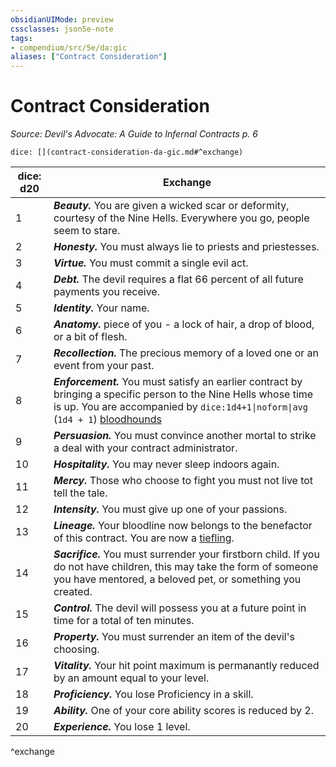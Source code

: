 ```yaml
---
obsidianUIMode: preview
cssclasses: json5e-note
tags:
- compendium/src/5e/da:gic
aliases: ["Contract Consideration"]
---
```

# Contract Consideration
*Source: Devil's Advocate: A Guide to Infernal Contracts p. 6* 

`dice: [](contract-consideration-da-gic.md#^exchange)`

| dice: d20 | Exchange |
|-----------|----------|
| 1 | ***Beauty.*** You are given a wicked scar or deformity, courtesy of the Nine Hells. Everywhere you go, people seem to stare. |
| 2 | ***Honesty.*** You must always lie to priests and priestesses. |
| 3 | ***Virtue.*** You must commit a single evil act. |
| 4 | ***Debt.*** The devil requires a flat 66 percent of all future payments you receive. |
| 5 | ***Identity.*** Your name. |
| 6 | ***Anatomy.*** piece of you - a lock of hair, a drop of blood, or a bit of flesh. |
| 7 | ***Recollection.*** The precious memory of a loved one or an event from your past. |
| 8 | ***Enforcement.*** You must satisfy an earlier contract by bringing a specific person to the Nine Hells whose time is up. You are accompanied by `dice:1d4+1\|noform\|avg` (`1d4 + 1`) [bloodhounds](compendium/bestiary/monstrosity/bloodhound-da-gic.md) |
| 9 | ***Persuasion.*** You must convince another mortal to strike a deal with your contract administrator. |
| 10 | ***Hospitality.*** You may never sleep indoors again. |
| 11 | ***Mercy.*** Those who choose to fight you must not live tot tell the tale. |
| 12 | ***Intensity.*** You must give up one of your passions. |
| 13 | ***Lineage.*** Your bloodline now belongs to the benefactor of this contract. You are now a [tiefling](compendium/races/tiefling.md). |
| 14 | ***Sacrifice.*** You must surrender your firstborn child. If you do not have children, this may take the form of someone you have mentored, a beloved pet, or something you created. |
| 15 | ***Control.*** The devil will possess you at a future point in time for a total of ten minutes. |
| 16 | ***Property.*** You must surrender an item of the devil's choosing. |
| 17 | ***Vitality.*** Your hit point maximum is permanantly reduced by an amount equal to your level. |
| 18 | ***Proficiency.*** You lose Proficiency in a skill. |
| 19 | ***Ability.*** One of your core ability scores is reduced by 2. |
| 20 | ***Experience.*** You lose 1 level. |
^exchange